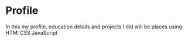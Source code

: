 # Profile
In this my profile, education details and projects I did will be places using HTMl CSS JavaScript 

